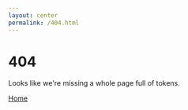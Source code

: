 ```yaml
---
layout: center
permalink: /404.html
---
```


# 404

Looks like we're missing a whole page full of tokens.

<div class="mt3">
  <a href="{{ site.baseurl }}/" class="button button-blue button-big">Home</a>
</div>
